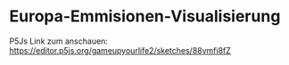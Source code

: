 # Europa-Emmisionen-Visualisierung
 
 P5Js Link zum anschauen:
https://editor.p5js.org/gameupyourlife2/sketches/88vmfi8fZ
